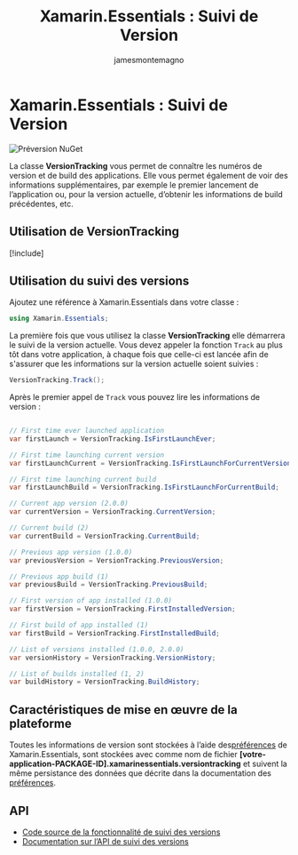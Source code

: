 ﻿---
title: 'Xamarin.Essentials : Suivi de Version'
description: La classe VersionTracking vous permet de vérifier la version de votre application et son numéro de build. Cette classe vous permet également d'obtenir des informations supplémentaires telles que si c’est la première fois l’application lancée.
ms.assetid: 670C7E8A-E882-4AC0-97D2-A53D90ADD6A3
author: jamesmontemagno
ms.author: jamont
ms.date: 05/04/2018
ms.openlocfilehash: 1eae0bf7c21dd7efa7655633896bdb2897f9d782
ms.sourcegitcommit: 729035af392dc60edb9d99d3dc13d1ef69d5e46c
ms.translationtype: HT
ms.contentlocale: fr-FR
ms.lasthandoff: 10/31/2018
ms.locfileid: "50674858"
---
# <a name="xamarinessentials-version-tracking"></a>Xamarin.Essentials : Suivi de Version

![Préversion NuGet](~/media/shared/pre-release.png)

La classe **VersionTracking** vous permet de connaître les numéros de version et de build des applications. Elle vous permet également de voir des informations supplémentaires, par exemple le premier lancement de l’application ou, pour la version actuelle, d’obtenir les informations de build précédentes, etc.

## <a name="using-version-tracking"></a>Utilisation de **VersionTracking**

[!include[](~/essentials/includes/get-started.md)]

## <a name="using-version-tracking"></a>Utilisation du suivi des versions

Ajoutez une référence à Xamarin.Essentials dans votre classe :

```csharp
using Xamarin.Essentials;
```

La première fois que vous utilisez la classe **VersionTracking** elle démarrera le suivi de la version actuelle. Vous devez appeler la fonction `Track` au plus tôt dans votre application, à chaque fois que celle-ci est lancée afin de s'assurer que les informations sur la version actuelle soient suivies :

```csharp
VersionTracking.Track();
```

Après le premier appel de `Track` vous pouvez lire les informations de version :

```csharp

// First time ever launched application
var firstLaunch = VersionTracking.IsFirstLaunchEver;

// First time launching current version
var firstLaunchCurrent = VersionTracking.IsFirstLaunchForCurrentVersion;

// First time launching current build
var firstLaunchBuild = VersionTracking.IsFirstLaunchForCurrentBuild;

// Current app version (2.0.0)
var currentVersion = VersionTracking.CurrentVersion;

// Current build (2)
var currentBuild = VersionTracking.CurrentBuild;

// Previous app version (1.0.0)
var previousVersion = VersionTracking.PreviousVersion;

// Previous app build (1)
var previousBuild = VersionTracking.PreviousBuild;

// First version of app installed (1.0.0)
var firstVersion = VersionTracking.FirstInstalledVersion;

// First build of app installed (1)
var firstBuild = VersionTracking.FirstInstalledBuild;

// List of versions installed (1.0.0, 2.0.0)
var versionHistory = VersionTracking.VersionHistory;

// List of builds installed (1, 2)
var buildHistory = VersionTracking.BuildHistory;
```

## <a name="platform-implementation-specifics"></a>Caractéristiques de mise en œuvre de la plateforme

Toutes les informations de version sont stockées à l’aide des[préférences](preferences.md) de Xamarin.Essentials, sont stockées avec comme nom de fichier **[votre-application-PACKAGE-ID].xamarinessentials.versiontracking** et suivent la même persistance des données que décrite dans la documentation des [préférences](preferences.md#persistence).

## <a name="api"></a>API

- [Code source de la fonctionnalité de suivi des versions](https://github.com/xamarin/Essentials/tree/master/Xamarin.Essentials/VersionTracking)
- [Documentation sur l’API de suivi des versions](xref:Xamarin.Essentials.VersionTracking)
